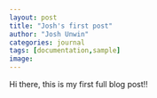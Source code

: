 ```yaml
---
layout: post
title: "Josh's first post"
author: "Josh Unwin"
categories: journal
tags: [documentation,sample]
image: 
---
```


Hi there, this is my first full blog post!!
